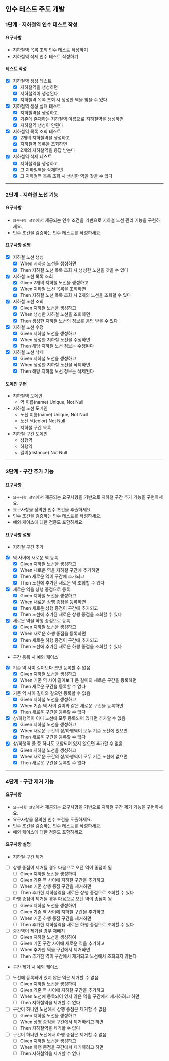 ## 인수 테스트 주도 개발

### 1단계 - 지하철역 인수 테스트 작성
#### 요구사항
* 지하철역 목록 조회 인수 테스트 작성하기
* 지하철역 삭제 인수 테스트 작성하기

#### 테스트 작성
- [x] 지하철역 생성 테스트
  - [x] 지하철역을 생성하면
  - [x] 지하철역이 생성된다
  - [x] 지하철역 목록 조회 시 생성한 역을 찾을 수 있다
- [x] 지하철역 생성 실패 테스트
  - [x] 지하철역을 생성하고
  - [x] 기존에 존재하는 지하철역 이름으로 지하철역을 생성하면
  - [x] 지하철역 생성이 안된다
- [x] 지하철역 목록 조회 테스트
  - [x] 2개의 지하철역을 생성하고
  - [x] 지하철역 목록을 조회하면
  - [x] 2개의 지하철역을 응답 받는다
- [x] 지하철역 삭제 테스트
  - [x] 지하철역을 생성하고
  - [x] 그 지하철역을 삭제하면
  - [x] 그 지하철역 목록 조회 시 생성한 역을 찾을 수 없다

---

### 2단계 - 지하철 노선 기능
#### 요구사항
* `요구사항 설명`에서 제공되는 인수 조건을 기반으로 지하철 노선 관리 기능을 구현하세요.
* 인수 조건을 검증하는 인수 테스트를 작성하세요.

#### 요구사항 설명
- [x] 지하철 노선 생성
  - [x] When 지하철 노선을 생성하면
  - [x] Then 지하철 노선 목록 조회 시 생성한 노선을 찾을 수 있다
- [x] 지하철 노선 목록 조회
  - [x] Given 2개의 지하철 노선을 생성하고
  - [x] When 지하철 노선 목록을 조회하면
  - [x] Then 지하철 노선 목록 조회 시 2개의 노선을 조회할 수 있다
- [x] 지하철 노선 조회
  -[x] Given 지하철 노선을 생성하고
  -[x] When 생성한 지하철 노선을 조회하면
  -[x] Then 생성한 지하철 노선의 정보를 응답 받을 수 있다
- [x] 지하철 노선 수정
  -[x] Given 지하철 노선을 생성하고
  -[x] When 생성한 지하철 노선을 수정하면
  -[x] Then 해당 지하철 노선 정보는 수정된다
- [x] 지하철 노선 삭제
  - [x] Given 지하철 노선을 생성하고
  - [x] When 생성한 지하철 노선을 삭제하면
  - [x] Then 해당 지하철 노선 정보는 삭제된다

#### 도메인 구현
* 지하철역 도메인
  * 역 이름(name) Unique, Not Null
* 지하철 노선 도메인
  * 노선 이름(name) Unique, Not Null
  * 노선 색(color) Not Null
  * 지하철 구간 목록
* 지하철 구간 도메인
  * 상행역
  * 하행역
  * 길이(distance) Not Null

---

### 3단계 - 구간 추가 기능
#### 요구사항
* `요구사항 설명`에서 제공되는 요구사항을 기반으로 지하철 구간 추가 기능을 구현하세요.
* 요구사항을 정의한 인수 조건을 추출하세요.
* 인수 조건을 검증하는 인수 테스트를 작성하세요.
* 예외 케이스에 대한 검증도 포함하세요.

#### 요구사항 설명
* 지하철 구간 추가
- [x] 역 사이에 새로운 역 등록
  - [x] Given 지하철 노선을 생성하고
  - [x] When 새로운 역을 지하철 구간에 추가하면
  - [x] Then 새로운 역이 구간에 추가되고
  - [x] Then 노선에 추가된 새로운 역 조회할 수 있다
- [x] 새로운 역을 상행 종점으로 등록
  - [x] Given 지하철 노선을 생성하고
  - [x] When 새로운 상행 종점을 등록하면
  - [x] Then 새로운 상행 종점이 구간에 추가되고
  - [x] Then 노선에 추가된 새로운 상행 종점을 조회할 수 있다
- [x] 새로운 역을 하행 종점으로 등록
  - [x] Given 지하철 노선을 생성하고
  - [x] When 새로운 하행 종점을 등록하면
  - [x] Then 새로운 하행 종점이 구간에 추가되고
  - [x] Then 노선에 추가된 새로운 하행 종점을 조회할 수 있다

* 구간 등록 시 예외 케이스
- [x] 기존 역 사이 길이보다 크면 등록할 수 없음
  - [x] Given 지하철 노선을 생성하고
  - [x] When 기존 역 사이 길이보다 큰 길이의 새로운 구간을 등록하면
  - [x] Then 새로운 구간을 등록할 수 없다
- [x] 기존 역 사이 길이와 같으면 등록할 수 없음
  - [x] Given 지하철 노선을 생성하고
  - [x] When 기존 역 사이 길이와 같은 새로운 구간을 등록하면
  - [x] Then 새로운 구간을 등록할 수 없다
- [x] 상/하행역이 이미 노선에 모두 등록되어 있다면 추가할 수 없음
  - [x] Given 지하철 노선을 생성하고
  - [x] When 새로운 구간의 상/하행역이 모두 기존 노선에 있으면
  - [x] Then 새로운 구간을 등록할 수 없다
- [x] 상/하행역 둘 중 하나도 포함되어 있지 않으면 추가할 수 없음
  - [x] Given 지하철 노선을 생성하고
  - [x] When 새로운 구간의 상/하행역이 모두 기존 노선에 없으면
  - [x] Then 새로운 구간을 등록할 수 없다

---

### 4단계 - 구간 제거 기능
#### 요구사항
* `요구사항 설명`에서 제공되는 요구사항을 기반으로 지하철 구간 제거 기능을 구현하세요.
* 요구사항을 정의한 인수 조건을 도출하세요.
* 인수 조건을 검증하는 인수 테스트를 작성하세요.
* 예외 케이스에 대한 검증도 포함하세요.

#### 요구사항 설명
* 지하철 구간 제거
- [ ] 상행 종점이 제거될 경우 다음으로 오던 역이 종점이 됨
  - [ ] Given 지하철 노선을 생성하여
  - [ ] Given 기존 역 사이에 지하철 구간을 추가하고
  - [ ] When 기존 상행 종점 구간을 제거하면
  - [ ] Then 추가한 지하철역을 새로운 상행 종점으로 조회할 수 있다
- [ ] 하행 종점이 제거될 경우 다음으로 오던 역이 종점이 됨
  - [ ] Given 지하철 노선을 생성하여
  - [ ] Given 기존 역 사이에 지하철 구간을 추가하고
  - [ ] When 기존 하행 종점 구간을 제거하면
  - [ ] Then 추가한 지하철역을 새로운 하행 종점으로 조회할 수 있다
- [ ] 중간역이 제거될 경우 재배치
  - [ ] Given 지하철 노선을 생성하여
  - [ ] Given 기존 구간 사이에 새로운 역을 추가하고
  - [ ] When 추가한 역을 구간에서 제거하면
  - [ ] Then 추가한 역이 구간에서 제거되고 노선에서 조회되지 않는다

* 구간 제거 시 예외 케이스
- [ ] 노선에 등록되어 있지 않은 역은 제거할 수 없음
  - [ ] Given 지하철 노선을 생성하여
  - [ ] Given 기존 역 사이에 지하철 구간을 추가하고
  - [ ] When 노선에 등록되어 있지 않은 역을 구간에서 제거하려고 하면
  - [ ] Then 지하철역을 제거할 수 없다
- [ ] 구간이 하나인 노선에서 상행 종점은 제거할 수 없음
  - [ ] Given 지하철 노선을 생성하고
  - [ ] When 상행 종점을 구간에서 제거하려고 하면
  - [ ] Then 지하철역을 제거할 수 없다
- [ ] 구간이 하나인 노선에서 하행 종점은 제거할 수 없음
  - [ ] Given 지하철 노선을 생성하고
  - [ ] When 하행 종점을 구간에서 제거하려고 하면
  - [ ] Then 지하철역을 제거할 수 없다
